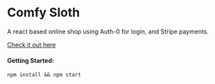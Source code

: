 # Comfy Sloth

A react based online shop using Auth-0 for login, and Stripe payments.

[Check it out here](https://comfy-sloth-react-shop.netlify.app)

#### Getting Started:

```
npm install && npm start
```

